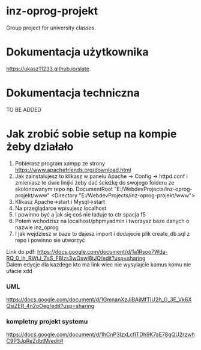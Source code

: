 # inz-oprog-projekt
Group project for university classes.

# Dokumentacja użytkownika
https://ukasz11233.github.io/slate

# Dokumentacja techniczna
TO BE ADDED

# Jak zrobić sobie setup na kompie żeby działało
1. Pobierasz program xampp ze strony https://www.apachefriends.org/download.html
2. Jak zainstalujesz to klikasz w panelu Apache -> Config -> httpd.conf i zmieniasz te dwie linijki żeby dać ścieżkę do swojego folderu ze skolonowanym repo np.
DocumentRoot "E:/WebdevProjects/inz-oprog-projekt/www"
<Directory "E:/WebdevProjects/inz-oprog-projekt/www">
3. Klikasz Apache->start i Mysql->start
4. Na przeglądarce wpisujesz localhost
5. I powinno być a jak się coś nie ładuje to ctr spacja f5
6. Potem wchodzisz na localhost/phpmyadmin i tworzysz baze danych o nazwie inz_oprog
7. I jak wejdziesz w baze to dajesz import i dodajecie plik create_db.sql z repo  i powinno sie utworzyć

Link do pdf: https://docs.google.com/document/d/1a1Rsoo7Wda-RQ_0_lh_RWtJ_ZsS_F8lzs3wOswj8tJQ/edit?usp=sharing  
Dalem edycje dla kazdego kto ma link wiec nie wysylajcie komus komu nie ufacie xdd

### UML
https://docs.google.com/document/d/1GmnanXzJIBAjMfTIU2h_G_3E_Vk6XQsiZER_4n2oOeg/edit?usp=sharing


### kompletny projekt systemu 
https://docs.google.com/document/d/1hCnP3IzxLcflTDh9K7aE78gQU2rzwhC9P3JpReZdbtM/edit#

